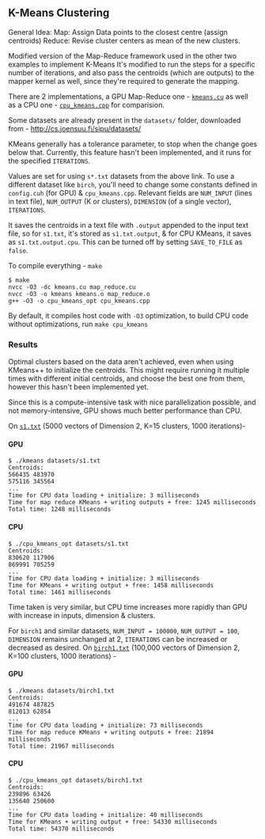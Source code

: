 ## K-Means Clustering

General Idea: 
Map: Assign Data points to the closest centre (assign centroids)
Reduce: Revise cluster centers as mean of the new clusters. 

Modified version of the Map-Reduce framework used in the other two examples to implement K-Means
It's modified to run the steps for a specific number of iterations, and also pass the centroids (which are outputs) to the mapper kernel as well, since they're required to generate the mapping.

There are 2 implementations, a GPU Map-Reduce one - [`kmeans.cu`](kmeans.cu) as well as a CPU one - [`cpu_kmeans.cpp`](cpu_kmeans.cpp) for comparision.

Some datasets are already present in the `datasets/` folder, downloaded from - http://cs.joensuu.fi/sipu/datasets/

KMeans generally has a tolerance parameter, to stop when the change goes below that. Currently, this feature hasn't been implemented, and it runs for the specified `ITERATIONS`.

Values are set for using `s*.txt` datasets from the above link. To use a different dataset like `birch`, you'll need to change some constants defined in `config.cuh` (for GPU) & `cpu_kmeans.cpp`.
Relevant fields are `NUM_INPUT` (lines in text file), `NUM_OUTPUT` (K or clusters), `DIMENSION` (of a single vector), `ITERATIONS`.

It saves the centroids in a text file with `.output` appended to the input text file, so for `s1.txt`, it's stored as `s1.txt.output`, & for CPU KMeans, it saves as `s1.txt.output.cpu`. This can be turned off by setting `SAVE_TO_FILE` as `false`.

To compile everything - `make`

```shell
$ make
nvcc -O3 -dc kmeans.cu map_reduce.cu
nvcc -O3 -o kmeans kmeans.o map_reduce.o
g++ -O3 -o cpu_kmeans_opt cpu_kmeans.cpp
```

By default, it compiles host code with `-O3` optimization, to build CPU code without optimizations, run `make cpu_kmeans`

### Results

Optimal clusters based on the data aren't achieved, even when using KMeans++ to initialize the centroids. This might require running it multiple times with different initial centroids, and choose the best one from them, however this hasn't been implemented yet.

Since this is a compute-intensive task with nice parallelization possible, and not memory-intensive, GPU shows much better performance than CPU.

On [`s1.txt`](datasets/s1.txt) (5000 vectors of Dimension 2, K=15 clusters, 1000 iterations)-

#### GPU

```shell
$ ./kmeans datasets/s1.txt
Centroids:
566435 483970
575116 345564
...
Time for CPU data loading + initialize: 3 milliseconds
Time for map reduce KMeans + writing outputs + free: 1245 milliseconds
Total time: 1248 milliseconds
```

#### CPU

```shell
$ ./cpu_kmeans_opt datasets/s1.txt
Centroids:
830620 117906
869991 705259
...
Time for CPU data loading + initialize: 3 milliseconds
Time for KMeans + writing output + free: 1458 milliseconds
Total time: 1461 milliseconds
```

Time taken is very similar, but CPU time increases more rapidly than GPU with increase in inputs, dimension & clusters.

For `birch1` and similar datasets, `NUM_INPUT = 100000`, `NUM_OUTPUT = 100`, `DIMENSION` remains unchanged at 2, `ITERATIONS` can be increased or decreased as desired.
On [`birch1.txt`](datasets/birch1.txt) (100,000 vectors of Dimension 2, K=100 clusters, 1000 iterations) -

#### GPU

```shell
$ ./kmeans datasets/birch1.txt
Centroids:
491674 487825
812013 62854
...
Time for CPU data loading + initialize: 73 milliseconds
Time for map reduce KMeans + writing outputs + free: 21894 milliseconds
Total time: 21967 milliseconds
```

#### CPU

```shell
$ ./cpu_kmeans_opt datasets/birch1.txt
Centroids:
239896 63426
135640 250600
...
Time for CPU data loading + initialize: 40 milliseconds
Time for KMeans + writing output + free: 54330 milliseconds
Total time: 54370 milliseconds
```
